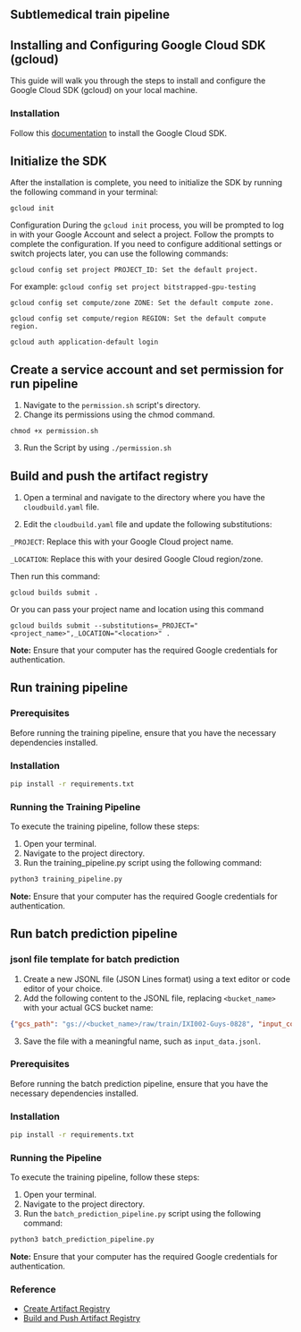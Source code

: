 ## Subtlemedical train pipeline

## Installing and Configuring Google Cloud SDK (gcloud)

This guide will walk you through the steps to install and configure the Google Cloud SDK (gcloud) on your local machine.

### Installation

Follow this [documentation](https://cloud.google.com/sdk/docs/install) to install the Google Cloud SDK.

## Initialize the SDK

After the installation is complete, you need to initialize
the SDK by running the following command in your terminal:

```shell
gcloud init
```

Configuration
During the `gcloud init` process, you will be prompted to log in with your Google Account and select a project. Follow
the prompts to complete the configuration. If you need to configure additional settings or switch projects later, you
can use the following commands:

```shell
gcloud config set project PROJECT_ID: Set the default project.
```

For example: `gcloud config set project bitstrapped-gpu-testing`

```shell
gcloud config set compute/zone ZONE: Set the default compute zone.
```

```shell
gcloud config set compute/region REGION: Set the default compute region.
```

```shell
gcloud auth application-default login
```

## Create a service account and set permission for run pipeline

1. Navigate to the `permission.sh` script's directory.
2. Change its permissions using the chmod command.
```shell
chmod +x permission.sh
```
3. Run the Script by using `./permission.sh`

## Build and push the artifact registry

1. Open a terminal and navigate to the directory where you have the `cloudbuild.yaml` file.

2. Edit the `cloudbuild.yaml` file and update the following substitutions:

`_PROJECT`: Replace this with your Google Cloud project name.

`_LOCATION`: Replace this with your desired Google Cloud region/zone.

Then run this command:

```shell
gcloud builds submit . 
```

Or you can pass your project name and location using this command

```shell
gcloud builds submit --substitutions=_PROJECT="<project_name>",_LOCATION="<location>" .
```

**Note:** Ensure that your computer has the required Google credentials for authentication.

## Run training pipeline

### Prerequisites

Before running the training pipeline, ensure that you have the necessary dependencies installed.

### Installation

```bash
pip install -r requirements.txt
```

### Running the Training Pipeline

To execute the training pipeline, follow these steps:

1. Open your terminal.
2. Navigate to the project directory.
3. Run the training_pipeline.py script using the following command:

```bash
python3 training_pipeline.py
```

**Note:** Ensure that your computer has the required Google credentials for authentication.

## Run batch prediction pipeline

### jsonl file template for batch prediction

1. Create a new JSONL file (JSON Lines format) using a text editor or code editor of your choice.
2. Add the following content to the JSONL file, replacing `<bucket_name>` with your actual GCS bucket name:

```json
{"gcs_path": "gs://<bucket_name>/raw/train/IXI002-Guys-0828", "input_combination": [1, 2], "targets": [0]}
```

3. Save the file with a meaningful name, such as `input_data.jsonl`.

### Prerequisites

Before running the batch prediction pipeline, ensure that you have the necessary dependencies installed.

### Installation

```bash
pip install -r requirements.txt
```

### Running the Pipeline

To execute the training pipeline, follow these steps:

1. Open your terminal.
2. Navigate to the project directory.
3. Run the `batch_prediction_pipeline.py` script using the following command:

```bash
python3 batch_prediction_pipeline.py
```

**Note:** Ensure that your computer has the required Google credentials for authentication.

### Reference

* [Create Artifact Registry](https://cloud.google.com/artifact-registry/docs/repositories/create-repos)
* [Build and Push Artifact Registry](https://cloud.google.com/sdk/gcloud/reference/builds/submit)
